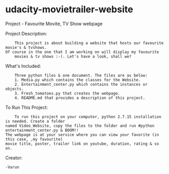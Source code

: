 # udacity-movietrailer-website
Project - Favourite Movite, TV Show webpage

Project Description:

        This project is about building a website that hosts our favourite movie's & tvshows. 
	Of course in the one that I am working on will display my favourite
        movies & tv shows :-). Let's have a look, shall we?

What's Included:

        Three python files & one document. The files are as below:
        1. Media.py which contains the classes for the Website.
        2. Entertainment_center.py which contains the instances or objects.
        3. Fresh_tomatoes.py that creates the webpage.
        4. README.md that provides a description of this project.

To Run This Project:

        To run this project on your computer, python 2.7.15 installation is needed. Create a folder 
	named Video_Website, copy the files to the folder and run #python entertainment_center.py & BOOM!! 
	The webpage is at your service where you can view your favorite (in this case, ,my favourite)
	movie title, poster, trailer link on youtube, duration, rating & so on.

Creator:

	-Varun


